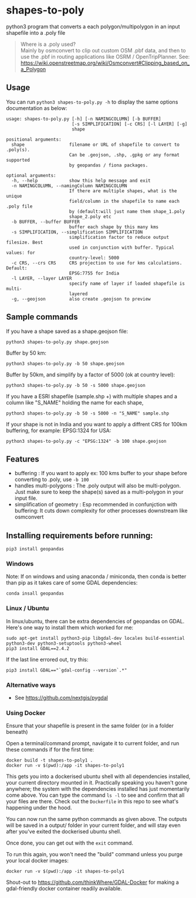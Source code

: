 # shapes-to-poly
python3 program that converts a each polygon/multipolygon in an input shapefile into a .poly file

> Where is a .poly used?  
> Mainly by osmconvert to clip out custom OSM .pbf data, and then to use the .pbf in routing applications like OSRM / OpenTripPlanner.
> See: https://wiki.openstreetmap.org/wiki/Osmconvert#Clipping_based_on_a_Polygon



## Usage
You can run `python3 shapes-to-poly.py -h` to display the same options documentation as below:
```
usage: shapes-to-poly.py [-h] [-n NAMINGCOLUMN] [-b BUFFER]
                         [-s SIMPLIFICATION] [-c CRS] [-l LAYER] [-g]
                         shape

positional arguments:
  shape                 filename or URL of shapefile to convert to .poly(s).
                        Can be .geojson, .shp, .gpkg or any format supported
                        by geopandas / fiona packages.

optional arguments:
  -h, --help            show this help message and exit
  -n NAMINGCOLUMN, --namingColumn NAMINGCOLUMN
                        If there are multiple shapes, what is the unique
                        field/column in the shapefile to name each .poly file
                        by (default:will just name them shape_1.poly
                        shape_2.poly etc
  -b BUFFER, --buffer BUFFER
                        buffer each shape by this many kms
  -s SIMPLIFICATION, --simplification SIMPLIFICATION
                        simplification factor to reduce output filesize. Best
                        used in conjunction with buffer. Typical values: for
                        country-level: 5000
  -c CRS, --crs CRS     CRS projection to use for kms calculations. Default:
                        EPSG:7755 for India
  -l LAYER, --layer LAYER
                        specify name of layer if loaded shapefile is multi-
                        layered
  -g, --geojson         also create .geojson to preview
```

## Sample commands

If you have a shape saved as a shape.geojson file:
```
python3 shapes-to-poly.py shape.geojson
```

Buffer by 50 km:
```
python3 shapes-to-poly.py -b 50 shape.geojson
```

Buffer by 50km, and simplify by a factor of 5000 (ok at country level):
```
python3 shapes-to-poly.py -b 50 -s 5000 shape.geojson
```

If you have a ESRI shapefile (sample.shp +) with multiple shapes and a column like "S_NAME" holding the name for each shape,
```
python3 shapes-to-poly.py -b 50 -s 5000 -n "S_NAME" sample.shp
```

If your shape is not in India and you want to apply a diffrent CRS for 100km buffering, for example: EPSG:1324 for USA:
```
python3 shapes-to-poly.py -c "EPSG:1324" -b 100 shape.geojson
```

## Features
- buffering : If you want to apply ex: 100 kms buffer to your shape before converting to .poly, use `-b 100`
- handles multi-polygons : The .poly output will also be multi-polygon. Just make sure to keep the shape(s) saved as a multi-polygon in your input file.
- simplification of geometry : Esp recommended in confunjction with buffering: It cuts down complexity for other processes downstream like osmconvert


## Installing requirements before running:
```
pip3 install geopandas
```

### Windows
Note: If on windows and using anaconda / miniconda, then conda is better than pip as it takes care of some GDAL dependencies:
```
conda insall geopandas
```

### Linux / Ubuntu
In linux/ubuntu, there can be extra dependencies of geopandas on GDAL. Here's one way to install them which worked for me:

```
sudo apt-get install python3-pip libgdal-dev locales build-essential python3-dev python3-setuptools python3-wheel
pip3 install GDAL==2.4.2
```

If the last line errored out, try this:
```
pip3 install GDAL=="`gdal-config --version`.*"
```

### Alternative ways
- See https://github.com/nextgis/pygdal

### Using Docker
Ensure that your shapefile is present in the same folder (or in a folder beneath)

Open a terminal/command prompt, navigate it to current folder, and run these commands if for the first time:
```
docker build -t shapes-to-poly1 .
docker run -v $(pwd):/app -it shapes-to-poly1
```
This gets you into a dockerised ubuntu shell with all dependencies installed, your current directory mounted in it. Practically speaking you haven't gone anywhere; the system with the dependencies installed has just momentarily come above. You can type the command `ls -l` to see and confirm that all your files are there. Check out the `Dockerfile` in this repo to see what's happening under the hood.  

You can now run the same python commands as given above. The outputs will be saved in a output/ folder in your current folder, and will stay even after you've exited the dockerised ubuntu shell.  

Once done, you can get out with the `exit` command.

To run this again, you won't need the "build" command unless you purge your local docker images:
```
docker run -v $(pwd):/app -it shapes-to-poly1
```
Shout-out to https://github.com/thinkWhere/GDAL-Docker for making a gdal-friendly docker container readily available.
